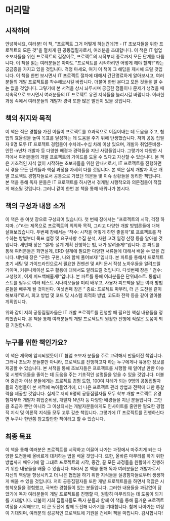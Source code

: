 # 머리말 
## 시작하며
안녕하세요, 여러분! 이 책, "프로젝트 그거 어떻게 하는건데?!! - IT 초보자들을 위한 프로젝트의 모든 것"을 펼치게 된 공동집필자로서, 여러분을 초대합니다. 이 책은 IT 협업 초보자들을 위한 프로젝트의 길잡이로, 프로젝트의 시작부터 종료까지 모든 단계를 다룹니다. 이 책을 읽는 여러분들은 아마도 "프로젝트를 시작하려면 어떻게 해야 할까?"라는 궁금증을 가지고 있을 것입니다. 걱정 마세요, 여기 이 책이 그 해답을 제시해 드릴 것입니다. 이 책을 한번 보시면서 IT 프로젝트 절차에 대해서 간단명료하게 알아보시고, 여러분들의 개발 프로젝트를 착수해보시길 바랍니다. 더불어 한번 본다고 모든 것들을 알 수는 없을 것입니다. 그렇기에 본 서적을 상시 놔두시며 궁금한 점들이나 문제가 생겼을 때 지속적으로 보시면서 여러분들의 IT 프로젝트 유관 지식들을 늘리시길 바랍니다. 이러한 과정 속에서 여러분들의 개발자 경력 또한 많은 발전이 있을 것입니다.

## 책의 취지와 목적
이 책은 적은 경험을 가진 이들이 프로젝트를 효과적으로 이끌어내는 데 도움을 주고, 협업의 효율성을 높여 목표를 달성하는 데 도움을 주기 위해 탄생했습니다. 저희 공동 집필자 9명 모두 IT 프로젝트 경험들이 수차례~수십 차례 이상 있으며, 개발자 취업준비생-인턴-n년차 개발자 등 다양한 배경과 경력들을 지닌 사람들입니다. 그렇기에 다양한 시각에서 여러분들의 개발 프로젝트의 가이드를 도울 수 있다고 자신할 수 있습니다. 본 책은 기초적인 지식 없이 시작하는 초보자들을 위한 안내서로서, IT 프로젝트를 진행하면서 겪을 모든 단계들과 핵심 과정을 자세히 다룰 것입니다. 본 책은 실제 개발자 혹은 개발 프로젝트 경험자들로서 공통으로 가졌던 의문들 및 이슈 상황들을 정리한 책입니다. 본 책을 통해 독자 분들은 IT 프로젝트를 하시면서 겪게될 시행착오와 의문점들이 적잖게 해소될 것입니다. 그러니 같이 한번 본 책을 통해 배워나가 봅시다.

## 책의 구성과 내용 소개
이 책은 총 여섯 장으로 구성되어 있습니다.
첫 번째 장에서는 "프로젝트의 시작, 걱정 하지마. :)"라는 제목으로 프로젝트의 의의와 목적, 그리고 다양한 개발 방법론들에 대해 살펴보겠습니다.
두번째 장에서는 “착수: 시작을 어떻게 하면 좋을까”로 프로젝트를 착수하는 방법부터 목표 설정 및 요구사항 수집 분석, 자원 고려 일정 산정 등을 알아볼 것입니다.
세번째 장은 “설계: 설계 계획 진행하는 법, 내가 알려줄게!”입니다. 본 파트를 통해 여러분들은 화면설계, ERD 설계에 필요한 다양한 서류들에 대해서 배울 수 있을 겁니다.
네번째 장은 “구현: 구현, 나와 함께 풀어보자!”입니다. 본 파트를 통해서 프로젝트 초기 세팅 및 가이드라인으로서 필요한 컨벤션 및 API 문서 작성 노하우들을 알려드릴 거이며, 커뮤니케이션 도구 활용에 대해서도 알려드릴 것입니다.
다섯번째 장은 “ 검수: 고생했어, 이제 피드백해줄게!”입니다. 본 파트를 통해 여러분들은 단위테스트. 통합테스트를 필두로 여러 테스트 시나리오들을 미리 배우고, 사용자 피드백을 얻는 여러 방법론들을 배우게 될 것이빈다.
여섯번째 장은 “ 종료: 프로젝트 마무리, 더 큰 도전을 같이 해보자!”로서, 회고 방법 및 코드 및 시스템 최적화 방법, 고도화 전략 등을 같이 알아볼 계획입니다.

위와 같이 저희 공동집필자들은 IT 개발 프로젝트를 진행할 때 필요한 핵심 내용들을 정리했습니다. 본 책을 통해 여러분들의 개발 프로젝트의 원활한 진행에 적잖은 도움이 되길 기원합니다.

## 누구를 위한 책인가요?
이 책은 제목에 암시되었듯이 IT 협업 초보자 분들을 주로 고려해서 만들어진 책입니다. 그러나 초보자 분들뿐만 아니라, 프로젝트를 진행하고자 하는 누구에게나 유용한 정보를 제공할 수 있습니다. 본 서적을 통해 초보자들은 프로젝트를 시행할 때 일어날 만한 이슈 및 시행착오들을 줄이는 데 도움을 주는 기초적인 설명들을 얻을 수 있을 것입니다. 더불어 중급자 이상 분들에게는 프로젝트 경험 도합, 100여 차례가 되는 9명의 공동집필자들의 경험들이 본 서적에 녹아들었기에, 더 나은 프로젝트 관리 방법과 전략에 대한 통찰력을 제공할 것입니다. 실제로 저희 9명의 공동집필자들 모두 학부 개발 프로젝트 유경험자부터 개발자 취업준비생, 개발자 N년차 등 다양한 배경들을 지닌 분들입니다. 그만큼 초급자 뿐만 아니라 그 이상되시는 개발자분들에게도 인사이트를 줄만한 필요한 경험적 지식 및 이론적 지식들 모두 고루 갖춘 책입니다. 그렇기에 IT 프로젝트를 진행하신다면 누구나 한번쯤 참고할만한 책이라고 할 수 있습니다.

## 최종 목표
이 책을 통해 여러분은 프로젝트를 시작하고 이끌어 나가는 과정에서 마주치게 되는 다양한 도전들에 올바르게 대처하는 법을 배울 것입니다. 또한, 올바른 마무리를 하기 위한 방법까지 배우기에 말 그대로 프로젝트의 시작, 중간, 끝 모든 과정들을 원활하게 진행하기 위한 내용들을 배울 수 있습니다. 따라서 본 책을 통해 독자 여러분들은 개발자로서 자신의 역량을 향상시키고 더 나은 협업을 하기 위한 지식들을 실경함자들로부터 생생하게 배울 수 있을 것입니다. 저희 공동집필자들 또한 개발 프로젝트들을 하면서 적잖은 시행착오들을 경험했고, 극복한 경험들이 있는 분들입니다. 그러한 내용들을 과감없이 담았기에 독자 여러분들이 개발 프로젝트를 진행할 때, 원활히 마무리되는 데 도움이 되기를 기대합니다. 더불어 저희 집필자들도 독자 분들과 함께 이 책을 통해 즐거운 프로젝트 여정을 시작해보고, 더 큰 도전에 함께 도전해 나가기를 기대합니다. 함께 나아가는 여정이 기대되며, 여러분의 성공적인 프로젝트에 기원을 건네며 책을 마칩니다. 감사합니다!
